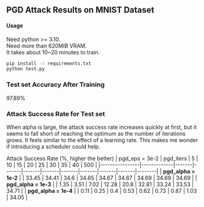 ## PGD Attack Results on MNIST Dataset

#### Usage

Need python >= 3.10.   
Need more than 620MiB VRAM.   
It takes about 10~20 minutes to train.

```bash
pip install -r requirements.txt
python test.py
```

### Test set Accuracy After Training

97.89%

### Attack Success Rate for Test set

When alpha is large, the attack success rate increases quickly at first, but it seems to fall short of reaching the optimum as the number of iterations grows.
It feels similar to the effect of a learning rate.
This makes me wonder if introducing a scheduler could help.

Attack Success Rate (%, higher the better)
| pgd_eps = 3e-2 | pgd_iters | 5     | 10    | 15    | 20    | 25    | 30    | 35    | 40    | 500   |
|----------------|-------------|-------|-------|-------|-------|-------|-------|-------|-------|--------|
| **pgd_alpha = 1e-2** |             | 33.45 | 34.41 | 34.6  | 34.65 | 34.67 | 34.67 | 34.69 | 34.69 | 34.69 |
| **pgd_alpha = 1e-3** |             | 1.35  | 3.51  | 7.02  | 12.28 | 20.8  | 32.81 | 33.24 | 33.53 | 34.71 |
| **pgd_alpha = 1e-4** |             | 0.11  | 0.25  | 0.4   | 0.53  | 0.62  | 0.73  | 0.87  | 1.03  | 34.05 |